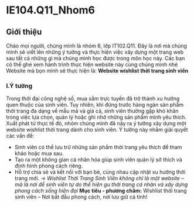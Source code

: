# IE104.Q11_Nhom6
## Giới thiệu 
Chào mọi người, chúng mình là nhóm 6, lớp IT102.Q11. Đây là nơi mà chúng mình sẽ viết lên những ý tưởng và thực hiện việc xây dựng một trang web sau tất cả những gì mà chúng mình học được trong môn học này. Các bạn có thể ghé xem hành trình thực hiện website này cùng chúng mình nhé
Website mà bọn mình sẽ thực hiện là: **Website wishlist thời trang sinh viên**
### I.Ý tưởng 
Trong thời đại công nghệ số, mua sắm trực tuyến đã trở thành xu hướng quen thuộc của sinh viên. Tuy nhiên, khi đứng trước hàng ngàn sản phẩm thời trang đa dạng về mẫu mã và giá cả, sinh viên thường gặp khó khăn trong việc lựa chọn, quản lý hoặc ghi nhớ những sản phẩm mình yêu thích.
Xuất phát từ thực tế đó, nhóm chúng mình đã nảy ra ý tưởng xây dựng một website wishlist thời trang dành cho sinh viên. Ý tưởng này nhằm giải quyết các vấn đề:
- Sinh viên có thể lưu trữ những sản phẩm thời trang yêu thích để tham khảo hoặc mua sau.
- Tạo ra một không gian cá nhân hóa giúp sinh viên quản lý sở thích và định hình phong cách riêng.
- Hỗ trợ chia sẻ và kết nối với bạn bè, cùng nhau cập nhật xu hướng thời trang mới.
*-> Wishlist Thời Trang Sinh Viên không chỉ là một website – mà là nơi để sinh viên tự do thể hiện gu thời trang cá nhân và xây dựng phong cách sống hiện đại*
**Mục tiêu - phương châm:** Wishlist thời trang sinh viên – Nơi bắt đầu phong cách, nơi lưu giữ cá tính!

